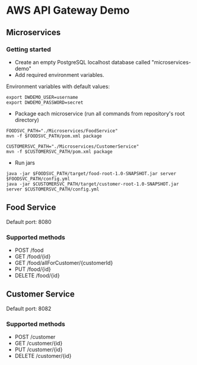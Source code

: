 # AWS API Gateway Demo
## Microservices
### Getting started
* Create an empty PostgreSQL localhost database called "microservices-demo"
* Add required environment variables.

Environment variables with default values:

	export DWDEMO_USER=username 
    export DWDEMO_PASSWORD=secret

* Package each microservice (run all commands from repository's root directory)

<!-- this separates the code snippet from the list element above -->
    FOODSVC_PATH="./Microservices/FoodService"
    mvn -f $FOODSVC_PATH/pom.xml package

    CUSTOMERSVC_PATH="./Microservices/CustomerService"
    mvn -f $CUSTOMERSVC_PATH/pom.xml package

* Run jars

<!-- this separates the code snippet from the list element above -->
    java -jar $FOODSVC_PATH/target/food-root-1.0-SNAPSHOT.jar server $FOODSVC_PATH/config.yml
    java -jar $CUSTOMERSVC_PATH/target/customer-root-1.0-SNAPSHOT.jar server $CUSTOMERSVC_PATH/config.yml 
    
## Food Service
Default port: 8080
### Supported methods
* POST    /food
* GET     /food/{id}
* GET     /food/allForCustomer/{customerId}
* PUT     /food/{id}
* DELETE  /food/{id}

## Customer Service
Default port: 8082
### Supported methods
* POST    /customer
* GET     /customer/{id}
* PUT     /customer/{id}
* DELETE  /customer/{id}

